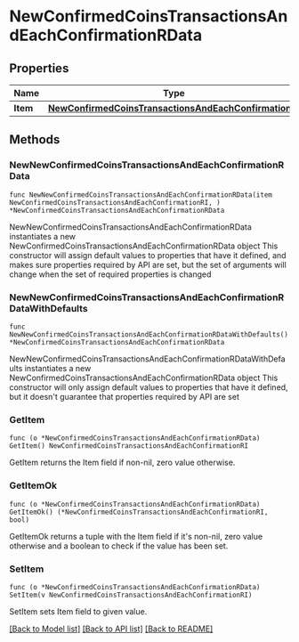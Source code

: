 # NewConfirmedCoinsTransactionsAndEachConfirmationRData

## Properties

Name | Type | Description | Notes
------------ | ------------- | ------------- | -------------
**Item** | [**NewConfirmedCoinsTransactionsAndEachConfirmationRI**](NewConfirmedCoinsTransactionsAndEachConfirmationRI.md) |  | 

## Methods

### NewNewConfirmedCoinsTransactionsAndEachConfirmationRData

`func NewNewConfirmedCoinsTransactionsAndEachConfirmationRData(item NewConfirmedCoinsTransactionsAndEachConfirmationRI, ) *NewConfirmedCoinsTransactionsAndEachConfirmationRData`

NewNewConfirmedCoinsTransactionsAndEachConfirmationRData instantiates a new NewConfirmedCoinsTransactionsAndEachConfirmationRData object
This constructor will assign default values to properties that have it defined,
and makes sure properties required by API are set, but the set of arguments
will change when the set of required properties is changed

### NewNewConfirmedCoinsTransactionsAndEachConfirmationRDataWithDefaults

`func NewNewConfirmedCoinsTransactionsAndEachConfirmationRDataWithDefaults() *NewConfirmedCoinsTransactionsAndEachConfirmationRData`

NewNewConfirmedCoinsTransactionsAndEachConfirmationRDataWithDefaults instantiates a new NewConfirmedCoinsTransactionsAndEachConfirmationRData object
This constructor will only assign default values to properties that have it defined,
but it doesn't guarantee that properties required by API are set

### GetItem

`func (o *NewConfirmedCoinsTransactionsAndEachConfirmationRData) GetItem() NewConfirmedCoinsTransactionsAndEachConfirmationRI`

GetItem returns the Item field if non-nil, zero value otherwise.

### GetItemOk

`func (o *NewConfirmedCoinsTransactionsAndEachConfirmationRData) GetItemOk() (*NewConfirmedCoinsTransactionsAndEachConfirmationRI, bool)`

GetItemOk returns a tuple with the Item field if it's non-nil, zero value otherwise
and a boolean to check if the value has been set.

### SetItem

`func (o *NewConfirmedCoinsTransactionsAndEachConfirmationRData) SetItem(v NewConfirmedCoinsTransactionsAndEachConfirmationRI)`

SetItem sets Item field to given value.



[[Back to Model list]](../README.md#documentation-for-models) [[Back to API list]](../README.md#documentation-for-api-endpoints) [[Back to README]](../README.md)



